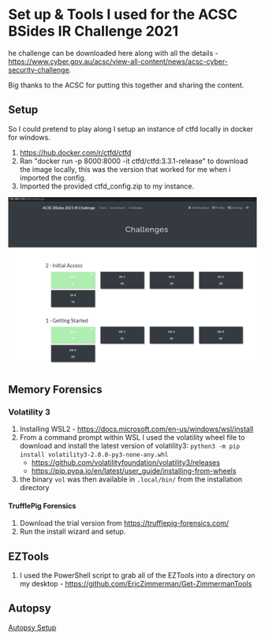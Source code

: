 # Set up & Tools I used for the ACSC BSides IR Challenge 2021
he challenge can be downloaded here along with all the details - https://www.cyber.gov.au/acsc/view-all-content/news/acsc-cyber-security-challenge.

Big thanks to the ACSC for putting this together and sharing the content.

## Setup
So I could pretend to play along I setup an instance of ctfd locally in docker for windows.
1. https://hub.docker.com/r/ctfd/ctfd
2. Ran "docker run -p 8000:8000 -it ctfd/ctfd:3.3.1-release" to download the image locally, this was the version that worked for me when i imported the config.
3. Imported the provided ctfd_config.zip to my instance.

![](Assets\2022-01-20-19-06-48.png)

## Memory Forensics
### Volatility 3
1. Installing WSL2 - https://docs.microsoft.com/en-us/windows/wsl/install
2. From a command prompt within WSL I used the volatility wheel file to download and install the latest version of volatility3: `python3 -m pip install volatility3-2.0.0-py3-none-any.whl`
    * https://github.com/volatilityfoundation/volatility3/releases
    * https://pip.pypa.io/en/latest/user_guide/installing-from-wheels
3. the binary `vol` was then available in `.local/bin/` from the installation directory

#### TrufflePig Forensics
1. Download the trial version from https://trufflepig-forensics.com/
2. Run the install wizard and setup.

## EZTools
1. I used the PowerShell script to grab all of the EZTools into a directory on my desktop - https://github.com/EricZimmerman/Get-ZimmermanTools

## Autopsy
[Autopsy Setup](https://github.com/shannaniggans/fancy_4n6/blob/main/Tooling%20setup/Autopsy.md)






